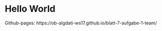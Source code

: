 <!DOCTYPE html>
<html>
<body>
<h1>Hello World</h1>
<p>Github-pages: https://ob-algdati-ws17.github.io/blatt-7-aufgabe-1-team/</p>
</body>
</html>